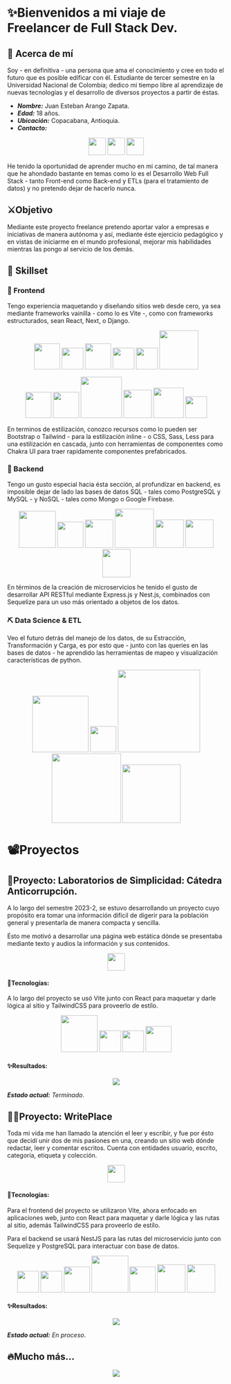 
# ✨Bienvenidos a mi viaje de Freelancer de Full Stack Dev.

## 🚀 Acerca de mí
Soy - en definitiva - una persona que ama el conocimiento y cree en todo el futuro que es posible edificar con él. Estudiante de tercer semestre en la Universidad Nacional de Colombia; dedico mi tiempo libre al aprendizaje de nuevas tecnologías y el desarrollo de diversos proyectos a partir de éstas.
- ***Nombre:*** Juan Esteban Arango Zapata.
- ***Edad:*** 18 años.
- ***Ubicación:*** Copacabana, Antioquia.
- ***Contacto:***

<p align="center">
<a href="https://www.linkedin.com/in/juan-e-arango-z-7617792ab"><img src="https://cdn1.iconfinder.com/data/icons/logotypes/32/circle-linkedin-512.png" width="40"/></a>
<a href="https://github.com/EsJuan-az"><img src="https://cdn-icons-png.flaticon.com/512/25/25231.png" width="40"/></a>
<a href="mailto:juarangoz@unal.edu.co"><img src="https://cdn4.iconfinder.com/data/icons/social-media-logos-6/512/112-gmail_email_mail-512.png" width="40"/></a>
</p>

He tenido la oportunidad de aprender mucho en mi camino, de tal manera que he ahondado bastante en temas como lo es el Desarrollo Web Full Stack - tanto Front-end como Back-end y ETLs (para el tratamiento de datos) y no pretendo dejar de hacerlo nunca.


## ⚔️Objetivo
Mediante este proyecto freelance pretendo aportar valor a empresas e iniciativas de manera autónoma y así, mediante éste ejercicio pedagógico y en vistas de iniciarme en el mundo profesional, mejorar mis habilidades mientras las pongo al servicio de los demás.  


## 🎁 Skillset
### 🌺 Frontend
Tengo experiencia maquetando y diseñando sitios web desde cero, ya sea mediante frameworks vainilla - como lo es Vite -, como con frameworks estructurados, sean React, Next, o Django.
<p align="center">
    <img src="https://mirayhazlo.com/wp-content/uploads/2018/09/Html5_dise%C3%B1o_web-1.png" width="60px" />
    <img src="https://upload.wikimedia.org/wikipedia/commons/thumb/9/99/Unofficial_JavaScript_logo_2.svg/1200px-Unofficial_JavaScript_logo_2.svg.png" width="50px"/>
    <a href="https://react.dev/"><img src="https://upload.wikimedia.org/wikipedia/commons/thumb/a/a7/React-icon.svg/2300px-React-icon.svg.png" width="60px" /></a>
    <a href="https://vitejs.dev/"><img src="https://vitejs.dev/logo-with-shadow.png" width="50px" /></a>
    <a href="https://nextjs.org/"><img src="https://cdn.worldvectorlogo.com/logos/next-js.svg" width="50px" /></a>
    <a href="https://www.djangoproject.com/"><img src="https://cdn.hashnode.com/res/hashnode/image/upload/v1636780048014/niLN2J80j.png" width="90px" /></a>
</p>
<p align="center">
    <img src="https://cdn.pixabay.com/photo/2017/08/05/11/16/logo-2582747_640.png" width="60px"/>
      <a href="https://sass-lang.com/"><img src="https://sass-lang.com/assets/img/logos/logo.svg" width="60px" /></a>
    <a href="https://lesscss.org/"><img src="https://lesscss.org/public/img/less_logo.png" width="95px" /></a>
    <a href="https://tailwindcss.com/"><img src="https://upload.wikimedia.org/wikipedia/commons/thumb/d/d5/Tailwind_CSS_Logo.svg/640px-Tailwind_CSS_Logo.svg.png" width="65px" /></a>
    <a href="https://getbootstrap.com/"><img src="https://getbootstrap.com/docs/5.3/assets/brand/bootstrap-logo-shadow.png" width="70px" /></a>
    <a href="https://chakra-ui.com/"><img src="https://archive.org/download/github.com-chakra-ui-chakra-ui_-_2020-02-13_17-20-29/cover.jpg" width="50px" /></a>

</p>



En terminos de estilización, conozco recursos como lo pueden ser Bootstrap o Tailwind - para la estilización inline - o CSS, Sass, Less para una estilización en cascada, junto con herramientas de componentes como Chakra UI para traer rapidamente componentes prefabricados.
### 👾 Backend
Tengo un gusto especial hacia ésta sección, al profundizar en backend, es imposible dejar de lado las bases de datos SQL - tales como PostgreSQL y MySQL -  y NoSQL - tales como Mongo o Google Firebase.
<p align="center">
    <a href="https://nodejs.org/en"><img src="https://upload.wikimedia.org/wikipedia/commons/thumb/d/d9/Node.js_logo.svg/2560px-Node.js_logo.svg.png" width="85" /></a>
    <a href="https://www.postgresql.org/"><img src="https://upload.wikimedia.org/wikipedia/commons/thumb/2/29/Postgresql_elephant.svg/1200px-Postgresql_elephant.svg.png" width="60px" /></a>
  <a href="https://sequelize.org/"><img src="https://miro.medium.com/v2/resize:fit:250/0*rwd6KeolcXgz7zpx.png" width="65" /></a>
    <a href="https://www.djangoproject.com/"><img src="https://cdn.hashnode.com/res/hashnode/image/upload/v1636780048014/niLN2J80j.png" width="90px" /></a>
  <a href="https://expressjs.com/ "><img src="https://adware-technologies.s3.amazonaws.com/uploads/technology/thumbnail/20/express-js.png" width="65" /></a>
  <a href="https://nestjs.com/"><img src="https://nestjs.com/logo-small.ede75a6b.svg" width="65" /></a>
  <a href="https://www.mongodb.com/"><img src="https://seeklogo.com/images/M/mongodb-logo-D13D67C930-seeklogo.com.png" width="65" /></a>
</p>

En términos de la creación de microservicios he tenido el gusto de desarrollar API RESTful mediante Express.js y Nest.js, combinados con Sequelize para un uso más orientado a objetos de los datos.

### ⛏️ Data Science & ETL

Veo el futuro detrás del manejo de los datos, de su Estracción, Transformación y Carga, es por esto que - junto con las queries en las bases de datos - he aprendido las herramientas de mapeo y visualización características de python.
<p align="center">
    <a href="https://pandas.pydata.org/"><img src="https://pandas.pydata.org/static/img/pandas_white.svg" width="130" /></a>
    <a href="https://numpy.org/"><img src="https://numpy.org/images/logo.svg" width="60px" /></a>
  <a href="https://matplotlib.org/"><img src="https://matplotlib.org/_static/logo_dark.svg" width="190" /></a>
  <a href="https://seaborn.pydata.org/"><img src="https://seaborn.pydata.org/_static/logo-wide-lightbg.svg" width="160" /></a>
  <a href="https://scikit-learn.org/stable/"><img src="https://upload.wikimedia.org/wikipedia/commons/thumb/0/05/Scikit_learn_logo_small.svg/1200px-Scikit_learn_logo_small.svg.png" width="135" /></a>
</p>

# 📽️Proyectos
## 🔬Proyecto: Laboratorios de Simplicidad: Cátedra Anticorrupción.

A lo largo del semestre 2023-2, se estuvo desarrollando un proyecto cuyo propósito era tomar una información difícil de digerir para la población general y presentarla de manera compacta y sencilla.

Ésto me motivó a desarrollar una página web estática dónde se presentaba mediante texto y audios la información y sus contenidos.

<p align="center"><a href="https://github.com/EsJuan-az/Mutacion-cac"><img src="https://cdn-icons-png.flaticon.com/512/25/25231.png" width="40"/></a></p>

#### 🤖Tecnologías:
A lo largo del proyecto se usó Vite junto con React para maquetar y darle lógica al sitio y TailwindCSS para proveerlo de estílo.

<p align="center">
    <a href="https://nodejs.org/en"><img src="https://upload.wikimedia.org/wikipedia/commons/thumb/d/d9/Node.js_logo.svg/2560px-Node.js_logo.svg.png" width="85" /></a>
    <a href="https://react.dev/"><img src="https://upload.wikimedia.org/wikipedia/commons/thumb/a/a7/React-icon.svg/2300px-React-icon.svg.png" width="50px" /></a>
    <a href="https://vitejs.dev/"><img src="https://vitejs.dev/logo-with-shadow.png" width="50px" /></a>
    <a href="https://tailwindcss.com/"><img src="https://upload.wikimedia.org/wikipedia/commons/thumb/d/d5/Tailwind_CSS_Logo.svg/640px-Tailwind_CSS_Logo.svg.png" width="60px" /></a>
</p>

#### ✨Resultados:
<p align="center"><img src="assets/Mutacion-cac.gif"/></p> 

***Estado actual:** Terminado*.

## ✍🏻Proyecto: WritePlace
Toda mi vida me han llamado la atención el leer y escribir, y fue por ésto que decidí unir dos de mis pasiones en una, creando un sitio web dónde redactar, leer y comentar escritos. Cuenta con entidades usuario, escrito, categoría, etiqueta y colección.
<p align="center"><a href="https://github.com/EsJuan-az/WritePlace"><img src="https://cdn-icons-png.flaticon.com/512/25/25231.png" width="40"/></a></p>

#### 🤖Tecnologías:
Para el frontend del proyecto se utilizaron Vite, ahora enfocado en aplicaciones web, junto con React para maquetar y darle lógica y las rutas al sitio, además TailwindCSS para proveerlo de estílo.

Para el backend se usará NestJS para las rutas del microservicio junto con Sequelize y PostgreSQL para interactuar con base de datos.

<p align="center">
    <a href="https://react.dev/"><img src="https://upload.wikimedia.org/wikipedia/commons/thumb/a/a7/React-icon.svg/2300px-React-icon.svg.png" width="50px" /></a>
    <a href="https://vitejs.dev/"><img src="https://vitejs.dev/logo-with-shadow.png" width="50px" /></a>
    <a href="https://tailwindcss.com/"><img src="https://upload.wikimedia.org/wikipedia/commons/thumb/d/d5/Tailwind_CSS_Logo.svg/640px-Tailwind_CSS_Logo.svg.png" width="60px" /></a>
    <a href="https://nodejs.org/en"><img src="https://upload.wikimedia.org/wikipedia/commons/thumb/d/d9/Node.js_logo.svg/2560px-Node.js_logo.svg.png" width="85" /></a>
  <a href="https://www.postgresql.org/"><img src="https://upload.wikimedia.org/wikipedia/commons/thumb/2/29/Postgresql_elephant.svg/1200px-Postgresql_elephant.svg.png" width="60px" /></a>
  <a href="https://sequelize.org/"><img src="https://miro.medium.com/v2/resize:fit:250/0*rwd6KeolcXgz7zpx.png" width="65" /></a>
  <a href="https://nestjs.com/"><img src="https://nestjs.com/logo-small.ede75a6b.svg" width="65" /></a>
</p>

#### ✨Resultados:
<p align="center"><img src="assets/Writeplace.gif"/></p> 

***Estado actual:** En proceso*.
## 🔥Mucho más...
<p align="center"><img src="https://i.gifer.com/P4id.gif"/></p>



